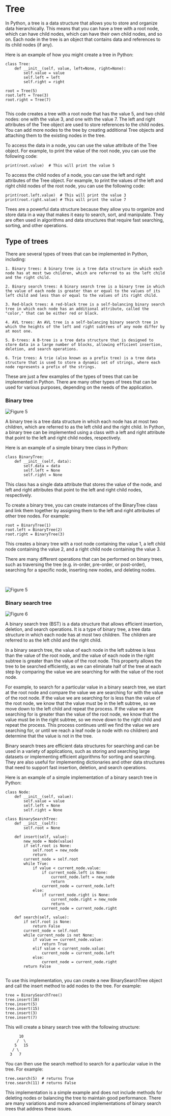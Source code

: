 # Tree 

In Python, a tree is a data structure that allows you to store and organize data hierarchically. This means that you can have a tree with a root node, which can have child nodes, which can have their own child nodes, and so on. Each node in the tree is an object that contains data and references to its child nodes (if any).

Here is an example of how you might create a tree in Python:

```
class Tree:
    def __init__(self, value, left=None, right=None):
        self.value = value
        self.left = left
        self.right = right

root = Tree(5)
root.left = Tree(3)
root.right = Tree(7)


```
This code creates a tree with a root node that has the value 5, and two child nodes: one with the value 3, and one with the value 7. The left and right attributes of the Tree object are used to store references to the child nodes. You can add more nodes to the tree by creating additional Tree objects and attaching them to the existing nodes in the tree.

To access the data in a node, you can use the value attribute of the Tree object. For example, to print the value of the root node, you can use the following code:

```
print(root.value)  # This will print the value 5

```
To access the child nodes of a node, you can use the left and right attributes of the Tree object. For example, to print the values of the left and right child nodes of the root node, you can use the following code:

```
print(root.left.value)  # This will print the value 3
print(root.right.value) # This will print the value 7

```

Trees are a powerful data structure because they allow you to organize and store data in a way that makes it easy to search, sort, and manipulate. They are often used in algorithms and data structures that require fast searching, sorting, and other operations.

## Type of trees 

There are several types of trees that can be implemented in Python, including:

    1. Binary trees: A binary tree is a tree data structure in which each node has at most two children, which are referred to as the left child and the right child.

    2. Binary search trees: A binary search tree is a binary tree in which the value of each node is greater than or equal to the values of its left child and less than or equal to the values of its right child.

    3. Red-black trees: A red-black tree is a self-balancing binary search tree in which each node has an additional attribute, called the "color," that can be either red or black.

    4. AVL trees: An AVL tree is a self-balancing binary search tree in which the heights of the left and right subtrees of any node differ by at most one.

    5. B-trees: A B-tree is a tree data structure that is designed to store data in a large number of blocks, allowing efficient insertion, deletion, and search operations.

    6. Trie trees: A trie (also known as a prefix tree) is a tree data structure that is used to store a dynamic set of strings, where each node represents a prefix of the strings.

These are just a few examples of the types of trees that can be implemented in Python. There are many other types of trees that can be used for various purposes, depending on the needs of the application.


### Binary tree 

![Figure 5](Binary_Tree.png)

A binary tree is a tree data structure in which each node has at most two children, which are referred to as the left child and the right child. In Python, a binary tree can be implemented using a class with a left and right attribute that point to the left and right child nodes, respectively.


Here is an example of a simple binary tree class in Python:

```
class BinaryTree:
    def __init__(self, data):
        self.data = data
        self.left = None
        self.right = None
```

This class has a single data attribute that stores the value of the node, and left and right attributes that point to the left and right child nodes, respectively.

To create a binary tree, you can create instances of the BinaryTree class and link them together by assigning them to the left and right attributes of other tree nodes. For example:

```
root = BinaryTree(1)
root.left = BinaryTree(2)
root.right = BinaryTree(3)

```

This creates a binary tree with a root node containing the value 1, a left child node containing the value 2, and a right child node containing the value 3.

There are many different operations that can be performed on binary trees, such as traversing the tree (e.g. in-order, pre-order, or post-order), searching for a specific node, inserting new nodes, and deleting nodes.


<br>

![Figure 5](Binary_Tree.png)

### Binary search tree

![Figure 6](Binary_Search_Tree.png)

A binary search tree (BST) is a data structure that allows efficient insertion, deletion, and search operations. It is a type of binary tree, a tree data structure in which each node has at most two children. The children are referred to as the left child and the right child.

In a binary search tree, the value of each node in the left subtree is less than the value of the root node, and the value of each node in the right subtree is greater than the value of the root node. This property allows the tree to be searched efficiently, as we can eliminate half of the tree at each step by comparing the value we are searching for with the value of the root node.

For example, to search for a particular value in a binary search tree, we start at the root node and compare the value we are searching for with the value of the root node. If the value we are searching for is less than the value of the root node, we know that the value must be in the left subtree, so we move down to the left child and repeat the process. If the value we are searching for is greater than the value of the root node, we know that the value must be in the right subtree, so we move down to the right child and repeat the process. This process continues until we find the value we are searching for, or until we reach a leaf node (a node with no children) and determine that the value is not in the tree.

Binary search trees are efficient data structures for searching and can be used in a variety of applications, such as storing and searching large datasets or implementing efficient algorithms for sorting and searching. They are also useful for implementing dictionaries and other data structures that need to support fast insertion, deletion, and search operations.

Here is an example of a simple implementation of a binary search tree in Python:

```
class Node:
    def __init__(self, value):
        self.value = value
        self.left = None
        self.right = None

class BinarySearchTree:
    def __init__(self):
        self.root = None

    def insert(self, value):
        new_node = Node(value)
        if self.root is None:
            self.root = new_node
            return
        current_node = self.root
        while True:
            if value < current_node.value:
                if current_node.left is None:
                    current_node.left = new_node
                    return
                current_node = current_node.left
            else:
                if current_node.right is None:
                    current_node.right = new_node
                    return
                current_node = current_node.right

    def search(self, value):
        if self.root is None:
            return False
        current_node = self.root
        while current_node is not None:
            if value == current_node.value:
                return True
            elif value < current_node.value:
                current_node = current_node.left
            else:
                current_node = current_node.right
        return False


```

To use this implementation, you can create a new BinarySearchTree object and call the insert method to add nodes to the tree. For example:

```
tree = BinarySearchTree()
tree.insert(10)
tree.insert(5)
tree.insert(15)
tree.insert(3)
tree.insert(7)
```

This will create a binary search tree with the following structure:

```
      10
     /  \
    5   15
   / \
  3   7
```
You can then use the search method to search for a particular value in the tree. For example:

```
tree.search(5)  # returns True
tree.search(11) # returns False

```
This implementation is a simple example and does not include methods for deleting nodes or balancing the tree to maintain good performance. There are many variations and more advanced implementations of binary search trees that address these issues.
